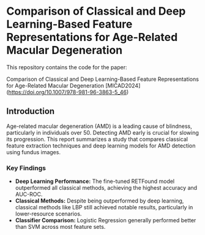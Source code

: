 # Comparison of Classical and Deep Learning-Based Feature Representations for Age-Related Macular Degeneration

This repository contains the code for the paper:

Comparison of Classical and Deep Learning-Based Feature Representations for Age-Related Macular Degeneration [MICAD2024] (https://doi.org/10.1007/978-981-96-3863-5_46)

## Introduction

Age-related macular degeneration (AMD) is a leading cause of blindness, particularly in individuals over 50. Detecting AMD early is crucial for slowing its progression. This report summarizes a study that compares classical feature extraction techniques and deep learning models for AMD detection using fundus images.

### Key Findings

- **Deep Learning Performance:** The fine-tuned RETFound model outperformed all classical methods, achieving the highest accuracy and AUC-ROC.
- **Classical Methods:** Despite being outperformed by deep learning, classical methods like LBP still achieved notable results, particularly in lower-resource scenarios.
- **Classifier Comparison:** Logistic Regression generally performed better than SVM across most feature sets.
